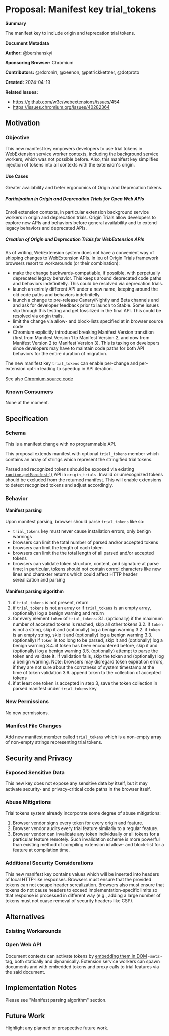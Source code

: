 # Proposal: Manifest key trial_tokens

**Summary**

The manifest key to include origin and teprecation trial tokens.

**Document Metadata**

**Author:** @bershanskyi

**Sponsoring Browser:** Chromium

**Contributors:** @rdcronin, @xeenon, @patrickkettner, @dotproto

**Created:** 2024-04-19

**Related Issues:**
 - https://github.com/w3c/webextensions/issues/454
 - https://issues.chromium.org/issues/40282364

## Motivation

### Objective

This new manifest key empowers developers to use trial tokens in WebExtension
service worker contexts, including the background service workers, which was
not possible before. Also, this manifest key simplifies injection of tokens
into all contexts with the extension's origin.

#### Use Cases

Greater availability and beter ergonomics of Origin and Deprecation tokens.

##### Participation in Origin and Deprecation Trials for Open Web APIs

Enroll extension contexts, in particular extension background service workers
in origin and deprecation trials. Origin Trials allow developers to
explore new APIs and behaviors before general availability and to extend
legacy behaviors and deprecated APIs.

##### Creation of Origin and Deprecation Trials for WebExtension APIs

As of writing, WebExtension system does not have a convenient way of shipping
changes to WebExtension APIs. In leu of Origin Trials framework browsers resort
to workarounds (or their combination):
 - make the change backwards-compatiable, if possible, with perpetually
   deprecated legacy behavior. This keeps around deprecated code paths and
   behaviors indefinitelly. This could be resolved via deprecation trials.
 - launch an enirely different API under a new name, keeping around the old
   code paths and behaviors indefinitelly.
 - launch a change to pre-release Canary/Nightly and Beta channels and
   and ask for developer feedback prior to launch to Stable. Some issues slip
   through this testing and get fossilized in the final API. This could be
   resolved via origin trails.
 - limit the change via allow- and block-lists specified at in browser source
   code
 - Chromium explicitly introduced breaking Manifest Version transition (first
   from Manifest Version 1 to Manifest Version 2, and now from Manifest Version
   2 to Manifest Version 3). This is taxing on developers since developers may
   have to maintain code paths for both API behaviors for the entire duration of
   migration.

The new manifest key `trial_tokens` can enable per-change and per-extension
opt-in leading to speedup in API iteration.

See also [Chromium source code](https://github.com/chromium/chromium/blob/main/chrome/common/extensions/api/_api_features.json)

### Known Consumers

None at the moment.

## Specification

### Schema

This is a manifest change with no programmable API.

This proposal extends manifest with optional `trial_tokens` member which
contains an array of strings which represent the stringified trial tokens.

Parsed and recognized tokens should be exposed via existing
[`runtime.getManifest()`](https://developer.mozilla.org/docs/Mozilla/Add-ons/WebExtensions/API/runtime/getManifest)
API in `origin_trials`. Invalid or unrecognized tokens should be excluded
from the returned manifest. This will enable extensions to detect recognized
tokens and adjust accordingly.

### Behavior

#### Manifest parsing

Upon manifest parsing, browser should parse `trial_tokens` like so:
 - `trial_tokens` key must never cause installation errors, only benign
   warnings
 - browsers can limit the total number of parsed and/or accepted tokens
 - browsers can limit the length of each token
 - browsers can limit the the total length of all parsed and/or accepted tokens
 - browsers can validate token structure, content, and signature at parse time;
   in particular, tokens should not contain conrol characters like new lines
   and charaxter returns which could affect HTTP header serealization and
   parsing

#### Manifest parsing algorithm
 1. if `trial_tokens` is not present, return
 2. if `trial_tokens` is not an array or if `trial_tokens` is an empty array,
    (optionally) log a benign warning and return
 3. for every element `token` of `trial_tokens`:
   3.1. (optionally) if the maximum number of accepted tokens is reached,
        skip all other tokens
   3.2. if `token` is not a string, skip it and (optionally) log a benign
        warning
   3.2. if `token` is an empty string, skip it and (optionally) log a benign
        warning
   3.3. (optionally) if `token` is too long to be parsed, skip it and
        (optionally) log a benign warning
   3.4. if token has been encountered before, skip it and (optionally) log
        a benign warning
   3.5. (optionally) attempt to parse the token and validate it. If validation
        fails, skip the token and (optionally) log a benign warning.
        Note: browsers may disregard token expiration errors, if they are not
        sure about the corrctness of system timestamp at the time of token
        validation
   3.6. append token to the collection of accepted tokens
 4. if at least one token is accepted in step 3, save the token collection in
    parsed manifest under `trial_tokens` key

### New Permissions

No new permissions.

### Manifest File Changes

Add new manifest member called `trial_tokens` which is a non-empty array of
non-empty strings representing trial tokens.

## Security and Privacy

### Exposed Sensitive Data

This new key does not expose any sensitive data by itself, but it may activate
security- and privacy-critical code paths in the browser itself.

### Abuse Mitigations

Trial tokens system already incorporate some degree of abuse mitigations:
 1. Browser vendor signs every token for every origin and feature.
 2. Browser vendor audits every trial feature similarly to a regular feature.
 3. Browser vendor can invalidate any token individually or all tokens for
    a particular feature remotely. Such invalidation scheme is more powerful
    than existing method of compiling extension id allow- and block-list for
    a feature at compilation time.

### Additional Security Considerations

This new manifest key contains values which will be inserted into headers of
local HTTP-like responses. Browsers must ensure that the provided tokens can
not escape header serealization. Browsers also must ensure that tokens do not
cause headers to exceed implementation-specific limits so that response is
processed in  different way (e.g., adding a large number of tokens must not
cuase removal of security headers like CSP).

## Alternatives

### Existing Workarounds

### Open Web API

Document contexts can activate tokens by
[embedding them in DOM](<meta http-equiv="origin-trial" content="TOKEN_GOES_HERE">)
`<meta>` tag, both statically and dynamically. Extension service workers can
spawn documents and with embedded tokens and proxy calls to trial features via
the said document.

## Implementation Notes

Please see "Manifest parsing algorithm" section.

## Future Work

Highlight any planned or prospective future work.
